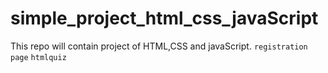 # simple_project_html_css_javaScript
This repo will contain project of HTML,CSS and javaScript.
`registration page`
`htmlquiz`

